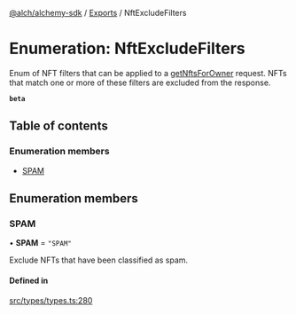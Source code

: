 [@alch/alchemy-sdk](../README.md) / [Exports](../modules.md) / NftExcludeFilters

# Enumeration: NftExcludeFilters

Enum of NFT filters that can be applied to a [getNftsForOwner](../classes/NftNamespace.md#getnftsforowner) request.
NFTs that match one or more of these filters are excluded from the response.

**`beta`**

## Table of contents

### Enumeration members

- [SPAM](NftExcludeFilters.md#spam)

## Enumeration members

### SPAM

• **SPAM** = `"SPAM"`

Exclude NFTs that have been classified as spam.

#### Defined in

[src/types/types.ts:280](https://github.com/alchemyplatform/alchemy-sdk-js/blob/598aca2/src/types/types.ts#L280)
